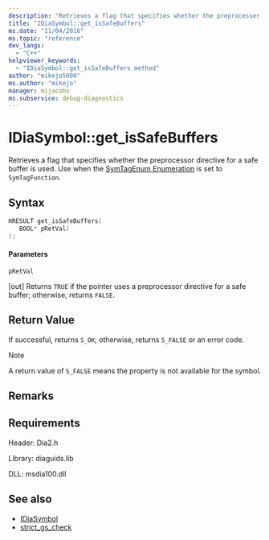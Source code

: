 ```yaml
---
description: "Retrieves a flag that specifies whether the preprocesser directive for a safe buffer is used."
title: "IDiaSymbol::get_isSafeBuffers"
ms.date: "11/04/2016"
ms.topic: "reference"
dev_langs:
  - "C++"
helpviewer_keywords:
  - "IDiaSymbol::get_isSafeBuffers method"
author: "mikejo5000"
ms.author: "mikejo"
manager: mijacobs
ms.subservice: debug-diagnostics
---
```

# IDiaSymbol::get_isSafeBuffers

Retrieves a flag that specifies whether the preprocessor directive for a safe buffer is used. Use when the [SymTagEnum Enumeration](../../debugger/debug-interface-access/symtagenum.md) is set to `SymTagFunction`.

## Syntax

```C++
HRESULT get_isSafeBuffers( 
   BOOL* pRetVal)
);
```

#### Parameters
 `pRetVal`

[out] Returns `TRUE` if the pointer uses a preprocessor directive for a safe buffer; otherwise, returns `FALSE`.

## Return Value
 If successful, returns `S_OK`; otherwise, returns `S_FALSE` or an error code.

> [!NOTE]
> A return value of `S_FALSE` means the property is not available for the symbol.

## Remarks

## Requirements
 Header: Dia2.h

 Library: diaguids.lib

 DLL: msdia100.dll

## See also
- [IDiaSymbol](../../debugger/debug-interface-access/idiasymbol.md)
- [strict_gs_check](/cpp/preprocessor/strict-gs-check)

